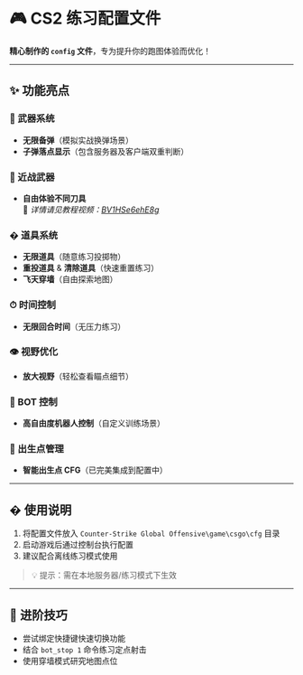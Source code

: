 # 🎮 CS2 练习配置文件

**精心制作的 `config` 文件**，专为提升你的跑图体验而优化！  

---

## ✨ 功能亮点

### 🔫 武器系统
- **无限备弹**（模拟实战换弹场景）
- **子弹落点显示**（包含服务器及客户端双重判断）

### 🔪 近战武器
- **自由体验不同刀具**  
  📌 *详情请见教程视频：[BV1HSe6ehE8g](https://www.bilibili.com/video/BV1HSe6ehE8g)*

### � 道具系统
- **无限道具**（随意练习投掷物）
- **重投道具** & **清除道具**（快速重置练习）
- **飞天穿墙**（自由探索地图）

### ⏱ 时间控制
- **无限回合时间**（无压力练习）

### 👁 视野优化
- **放大视野**（轻松查看瞄点细节）

### 🤖 BOT 控制
- **高自由度机器人控制**（自定义训练场景）

### 🏁 出生点管理
- **智能出生点 CFG**（已完美集成到配置中）

---

## � 使用说明
1. 将配置文件放入 `Counter-Strike Global Offensive\game\csgo\cfg` 目录
2. 启动游戏后通过控制台执行配置
3. 建议配合离线练习模式使用

> 💡 提示：需在本地服务器/练习模式下生效

---

## 🌟 进阶技巧
- 尝试绑定快捷键快速切换功能
- 结合 `bot_stop 1` 命令练习定点射击
- 使用穿墙模式研究地图点位
